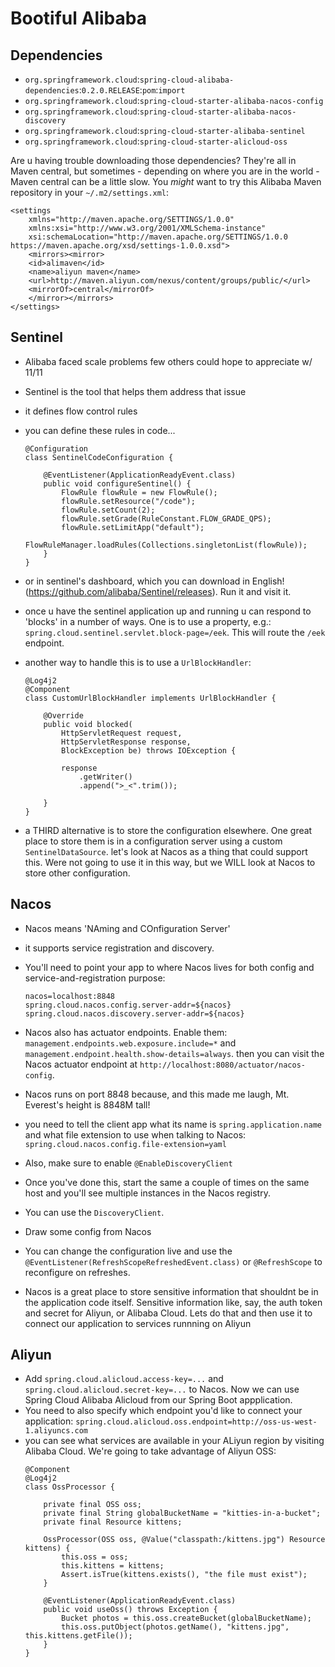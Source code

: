 # Bootiful Alibaba 

## Dependencies 

* 	`org.springframework.cloud`:`spring-cloud-alibaba-dependencies`:`0.2.0.RELEASE`:`pom`:`import`
* 	`org.springframework.cloud`:`spring-cloud-starter-alibaba-nacos-config`
* 	`org.springframework.cloud`:`spring-cloud-starter-alibaba-nacos-discovery`
* 	`org.springframework.cloud`:`spring-cloud-starter-alibaba-sentinel`
* 	`org.springframework.cloud`:`spring-cloud-starter-alicloud-oss`

Are u having trouble downloading those dependencies? They're all in Maven central, but sometimes - depending on where you are in the world - Maven central can be a little slow. You _might_ want to try this Alibaba Maven repository in your `~/.m2/settings.xml`:

```
<settings 
	xmlns="http://maven.apache.org/SETTINGS/1.0.0"
	xmlns:xsi="http://www.w3.org/2001/XMLSchema-instance"
	xsi:schemaLocation="http://maven.apache.org/SETTINGS/1.0.0 https://maven.apache.org/xsd/settings-1.0.0.xsd">
	<mirrors><mirror>
	<id>alimaven</id>
	<name>aliyun maven</name>
	<url>http://maven.aliyun.com/nexus/content/groups/public/</url>
	<mirrorOf>central</mirrorOf>
	</mirror></mirrors>
</settings>
```

## Sentinel 

* 	Alibaba faced scale problems few others could hope to appreciate w/ 11/11
* 	Sentinel is the tool that helps them address that issue 
* 	it defines flow control rules 
* 	you can define these rules in code...

	```
	@Configuration
	class SentinelCodeConfiguration {

		@EventListener(ApplicationReadyEvent.class)
		public void configureSentinel() {
			FlowRule flowRule = new FlowRule();
			flowRule.setResource("/code");
			flowRule.setCount(2);
			flowRule.setGrade(RuleConstant.FLOW_GRADE_QPS);
			flowRule.setLimitApp("default");
			FlowRuleManager.loadRules(Collections.singletonList(flowRule));
		}
	}

	```
* 	or in sentinel's dashboard, which you can download in English! (https://github.com/alibaba/Sentinel/releases). Run it and visit it.

*	once u have the sentinel application up and running u can respond to 'blocks' in a number of ways. One is to use a property, e.g.: `spring.cloud.sentinel.servlet.block-page=/eek`. This will route the `/eek` endpoint. 
* 	another way to handle this is to use a `UrlBlockHandler`:
	```
	@Log4j2
	@Component
	class CustomUrlBlockHandler implements UrlBlockHandler {

		@Override
		public void blocked(
			HttpServletRequest request,
			HttpServletResponse response,
			BlockException be) throws IOException {

			response
				.getWriter()
				.append(">_<".trim());

		}
	}
	```

* 	a THIRD alternative is to store the configuration elsewhere. One great place to store them is in a configuration server using a custom `SentinelDataSource`. let's look at Nacos as a thing that could support this. Were not going to use it in this way, but we WILL look at Nacos to store other configuration.

## Nacos 

* 	Nacos means 'NAming and COnfiguration Server'
* 	it supports service registration and discovery. 
*	You'll need to point your app to where Nacos lives for both config and service-and-registration purpose: 
	
	```
	nacos=localhost:8848
	spring.cloud.nacos.config.server-addr=${nacos}
	spring.cloud.nacos.discovery.server-addr=${nacos}
	```

* 	Nacos also has actuator endpoints. Enable them: `management.endpoints.web.exposure.include=*` and `management.endpoint.health.show-details=always`. then you can visit the Nacos actuator endpoint at `http://localhost:8080/actuator/nacos-config`.
*	Nacos runs on port 8848 because, and this made me laugh, Mt. Everest's height is 8848M tall! 
* 	you need to tell the client app what its name is `spring.application.name` and what file extension to use when talking to Nacos: ``` spring.cloud.nacos.config.file-extension=yaml  ```
*	Also, make sure to enable `@EnableDiscoveryClient` 
* 	Once you've done this, start the same a couple of times on the same host and you'll see multiple instances in the Nacos registry.
* 	You can use the `DiscoveryClient`.
*	Draw some config from Nacos 
* 	You can change the configuration live and use the `@EventListener(RefreshScopeRefreshedEvent.class)` or `@RefreshScope` to reconfigure on refreshes. 
*	Nacos is a great place to store sensitive information that shouldnt be in the application code itself. Sensitive information like, say, the auth token and secret for Aliyun, or Alibaba Cloud. Lets do that and then use it to connect our application to services runnning on Aliyun


## Aliyun 

* 	Add `spring.cloud.alicloud.access-key=...` and `spring.cloud.alicloud.secret-key=...` to Nacos. Now we can use Spring Cloud Alibaba Alicloud from our Spring Boot appplication. 
* 	You need to also specify which endpoint you'd like to connect your application: `spring.cloud.alicloud.oss.endpoint=http://oss-us-west-1.aliyuncs.com`
* 	you can see what services are available in your ALiyun region by visiting Alibaba Cloud. We're going to take advantage of Aliyun OSS:
	```
	@Component
	@Log4j2
	class OssProcessor {

		private final OSS oss;
		private final String globalBucketName = "kitties-in-a-bucket";
		private final Resource kittens;

		OssProcessor(OSS oss, @Value("classpath:/kittens.jpg") Resource kittens) {
			this.oss = oss;
			this.kittens = kittens;
			Assert.isTrue(kittens.exists(), "the file must exist");
		}

		@EventListener(ApplicationReadyEvent.class)
		public void useOss() throws Exception {
			Bucket photos = this.oss.createBucket(globalBucketName);
			this.oss.putObject(photos.getName(), "kittens.jpg", this.kittens.getFile());
		}
	}

	```